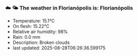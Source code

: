### ☁️ 🌤️  The weather in Florianópolis is: Florianópolis

- Temperature: 15.1°C
- On flesh: 15.22°C
- Relative air humidity: 98%
- Rain: 0.0 mm
- Description: Broken clouds
- last updated: 2025-08-28T06:26:36.599175
